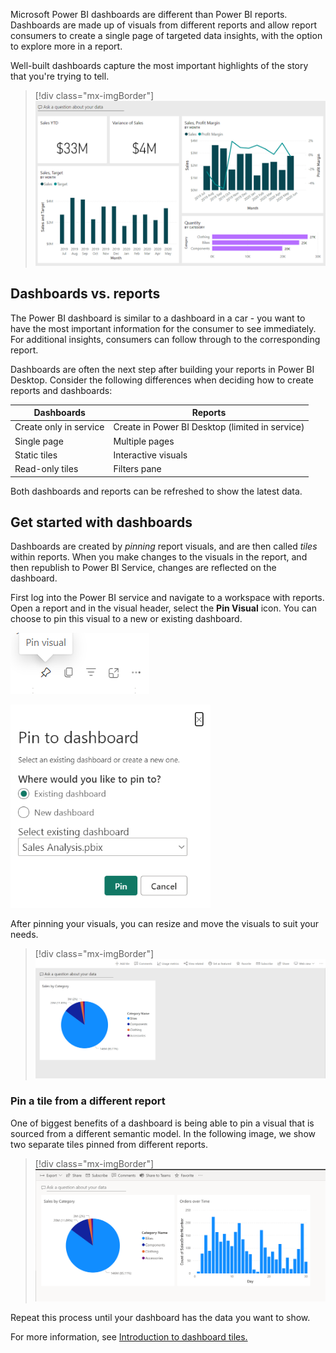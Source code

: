 Microsoft Power BI dashboards are different than Power BI reports. Dashboards are made up of visuals from different reports and allow report consumers to create a single page of targeted data insights, with the option to explore more in a report.

Well-built dashboards capture the most important highlights of the story that you're trying to tell.

> [!div class="mx-imgBorder"]
> [![Dashboard example](../media/01-dashboard-example-ss.png)](../media/01-dashboard-example-ss.png#lightbox)

## Dashboards vs. reports

The Power BI dashboard is similar to a dashboard in a car - you want to have the most important information for the consumer to see immediately. For additional insights, consumers can follow through to the corresponding report.

Dashboards are often the next step after building your reports in Power BI Desktop. Consider the following differences when deciding how to create reports and dashboards:

| Dashboards | Reports |
| -------- | -------- |
| Create only in service  | Create in Power BI Desktop (limited in service) |
| Single page  | Multiple pages   |
| Static tiles | Interactive visuals |
| Read-only tiles | Filters pane |

Both dashboards and reports can be refreshed to show the latest data.

## Get started with dashboards

Dashboards are created by *pinning* report visuals, and are then called *tiles* within reports. When you make changes to the visuals in the report, and then republish to Power BI Service, changes are reflected on the dashboard.

First log into the Power BI service and navigate to a workspace with reports. Open a report and in the visual header, select the **Pin Visual** icon. You can choose to pin this visual to a new or existing dashboard.

![Screenshot of Pin the visual button](../media/01-pin-visual-button-ss.png)

![Screenshot of a single visual with the option to pin to new or existing dashboard.](../media/01-pin-dash-ss.png)

After pinning your visuals, you can resize and move the visuals to suit your needs.

> [!div class="mx-imgBorder"]
> [![Pin a single tile to a dashboard](../media/01-pin-single-tile-ss.png)](../media/01-pin-single-tile-ss.png#lightbox)

### Pin a tile from a different report

One of biggest benefits of a dashboard is being able to pin a visual that is sourced from a different semantic model. In the following image, we show two separate tiles pinned from different reports.

> [!div class="mx-imgBorder"]
> [![Screenshot of a dashboard with two separate visuals from different reports.](../media/01-pin-tiles-ss.png)](../media/01-pin-tiles-ss.png#lightbox)

Repeat this process until your dashboard has the data you want to show.

For more information, see [Introduction to dashboard tiles.](/power-bi/create-reports/service-dashboard-tiles?azure-portal=true)
